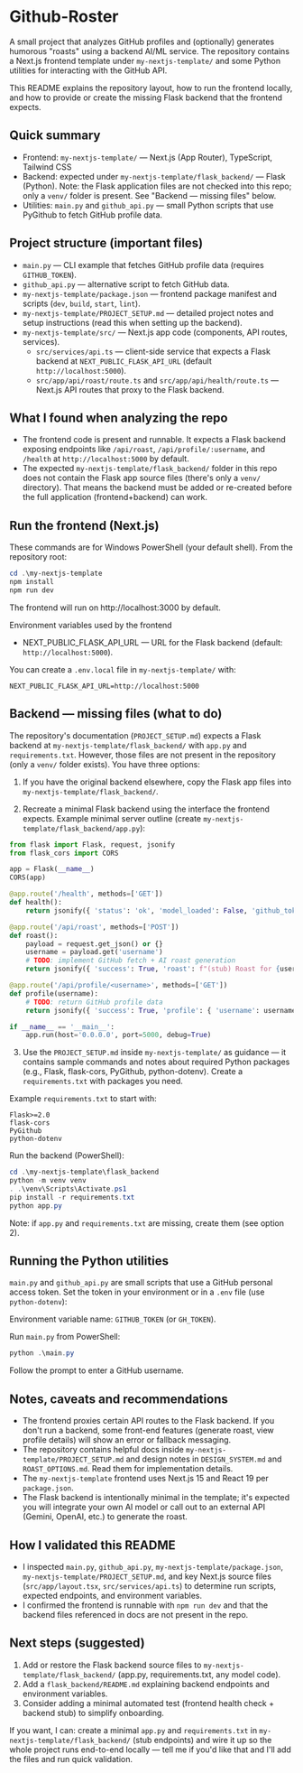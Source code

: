 # Github-Roster

A small project that analyzes GitHub profiles and (optionally) generates humorous "roasts" using a backend AI/ML service. The repository contains a Next.js frontend template under `my-nextjs-template/` and some Python utilities for interacting with the GitHub API.

This README explains the repository layout, how to run the frontend locally, and how to provide or create the missing Flask backend that the frontend expects.

## Quick summary

- Frontend: `my-nextjs-template/` — Next.js (App Router), TypeScript, Tailwind CSS
- Backend: expected under `my-nextjs-template/flask_backend/` — Flask (Python). Note: the Flask application files are not checked into this repo; only a `venv/` folder is present. See "Backend — missing files" below.
- Utilities: `main.py` and `github_api.py` — small Python scripts that use PyGithub to fetch GitHub profile data.

## Project structure (important files)

- `main.py` — CLI example that fetches GitHub profile data (requires `GITHUB_TOKEN`).
- `github_api.py` — alternative script to fetch GitHub data.
- `my-nextjs-template/package.json` — frontend package manifest and scripts (`dev`, `build`, `start`, `lint`).
- `my-nextjs-template/PROJECT_SETUP.md` — detailed project notes and setup instructions (read this when setting up the backend).
- `my-nextjs-template/src/` — Next.js app code (components, API routes, services).
  - `src/services/api.ts` — client-side service that expects a Flask backend at `NEXT_PUBLIC_FLASK_API_URL` (default `http://localhost:5000`).
  - `src/app/api/roast/route.ts` and `src/app/api/health/route.ts` — Next.js API routes that proxy to the Flask backend.

## What I found when analyzing the repo

- The frontend code is present and runnable. It expects a Flask backend exposing endpoints like `/api/roast`, `/api/profile/:username`, and `/health` at `http://localhost:5000` by default.
- The expected `my-nextjs-template/flask_backend/` folder in this repo does not contain the Flask app source files (there's only a `venv/` directory). That means the backend must be added or re-created before the full application (frontend+backend) can work.

## Run the frontend (Next.js)

These commands are for Windows PowerShell (your default shell). From the repository root:

```powershell
cd .\my-nextjs-template
npm install
npm run dev
```

The frontend will run on http://localhost:3000 by default.

Environment variables used by the frontend

- NEXT_PUBLIC_FLASK_API_URL — URL for the Flask backend (default: `http://localhost:5000`).

You can create a `.env.local` file in `my-nextjs-template/` with:

```text
NEXT_PUBLIC_FLASK_API_URL=http://localhost:5000
```

## Backend — missing files (what to do)

The repository's documentation (`PROJECT_SETUP.md`) expects a Flask backend at `my-nextjs-template/flask_backend/` with `app.py` and `requirements.txt`. However, those files are not present in the repository (only a `venv/` folder exists). You have three options:

1. If you have the original backend elsewhere, copy the Flask app files into `my-nextjs-template/flask_backend/`.

2. Recreate a minimal Flask backend using the interface the frontend expects. Example minimal server outline (create `my-nextjs-template/flask_backend/app.py`):

```python
from flask import Flask, request, jsonify
from flask_cors import CORS

app = Flask(__name__)
CORS(app)

@app.route('/health', methods=['GET'])
def health():
    return jsonify({ 'status': 'ok', 'model_loaded': False, 'github_token_set': False })

@app.route('/api/roast', methods=['POST'])
def roast():
    payload = request.get_json() or {}
    username = payload.get('username')
    # TODO: implement GitHub fetch + AI roast generation
    return jsonify({ 'success': True, 'roast': f"(stub) Roast for {username}" })

@app.route('/api/profile/<username>', methods=['GET'])
def profile(username):
    # TODO: return GitHub profile data
    return jsonify({ 'success': True, 'profile': { 'username': username } })

if __name__ == '__main__':
    app.run(host='0.0.0.0', port=5000, debug=True)
```

3. Use the `PROJECT_SETUP.md` inside `my-nextjs-template/` as guidance — it contains sample commands and notes about required Python packages (e.g., Flask, flask-cors, PyGithub, python-dotenv). Create a `requirements.txt` with packages you need.

Example `requirements.txt` to start with:

```
Flask>=2.0
flask-cors
PyGithub
python-dotenv
```

Run the backend (PowerShell):

```powershell
cd .\my-nextjs-template\flask_backend
python -m venv venv
. .\venv\Scripts\Activate.ps1
pip install -r requirements.txt
python app.py
```

Note: if `app.py` and `requirements.txt` are missing, create them (see option 2).

## Running the Python utilities

`main.py` and `github_api.py` are small scripts that use a GitHub personal access token. Set the token in your environment or in a `.env` file (use `python-dotenv`):

Environment variable name: `GITHUB_TOKEN` (or `GH_TOKEN`).

Run `main.py` from PowerShell:

```powershell
python .\main.py
```

Follow the prompt to enter a GitHub username.

## Notes, caveats and recommendations

- The frontend proxies certain API routes to the Flask backend. If you don't run a backend, some front-end features (generate roast, view profile details) will show an error or fallback messaging.
- The repository contains helpful docs inside `my-nextjs-template/PROJECT_SETUP.md` and design notes in `DESIGN_SYSTEM.md` and `ROAST_OPTIONS.md`. Read them for implementation details.
- The `my-nextjs-template` frontend uses Next.js 15 and React 19 per `package.json`.
- The Flask backend is intentionally minimal in the template; it's expected you will integrate your own AI model or call out to an external API (Gemini, OpenAI, etc.) to generate the roast.

## How I validated this README

- I inspected `main.py`, `github_api.py`, `my-nextjs-template/package.json`, `my-nextjs-template/PROJECT_SETUP.md`, and key Next.js source files (`src/app/layout.tsx`, `src/services/api.ts`) to determine run scripts, expected endpoints, and environment variables.
- I confirmed the frontend is runnable with `npm run dev` and that the backend files referenced in docs are not present in the repo.

## Next steps (suggested)

1. Add or restore the Flask backend source files to `my-nextjs-template/flask_backend/` (app.py, requirements.txt, any model code).
2. Add a `flask_backend/README.md` explaining backend endpoints and environment variables.
3. Consider adding a minimal automated test (frontend health check + backend stub) to simplify onboarding.

If you want, I can: create a minimal `app.py` and `requirements.txt` in `my-nextjs-template/flask_backend/` (stub endpoints) and wire it up so the whole project runs end-to-end locally — tell me if you'd like that and I'll add the files and run quick validation.
